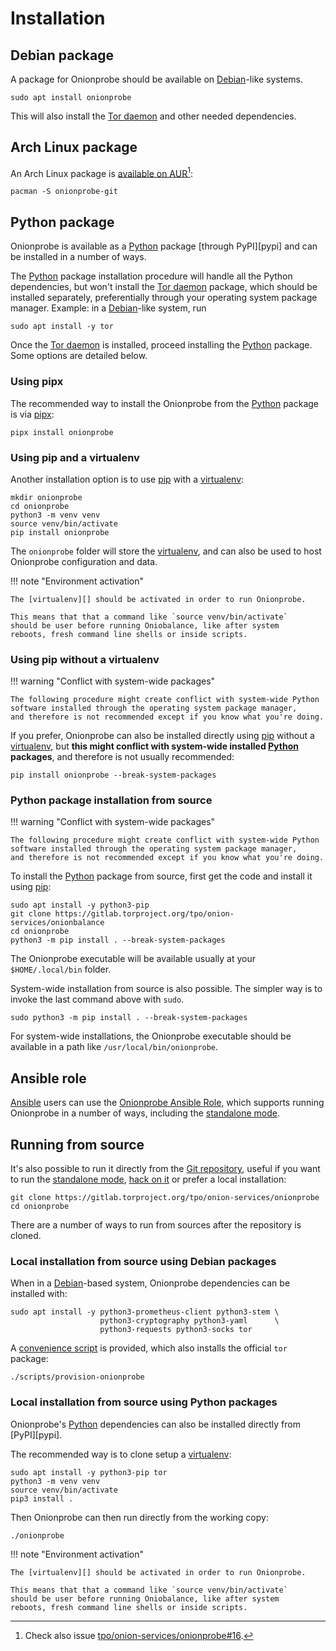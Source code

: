 # Installation

## Debian package

A package for Onionprobe should be available on [Debian][]-like systems.

    sudo apt install onionprobe

This will also install the [Tor daemon][] and other needed dependencies.

[Debian]: https://www.debian.org
[Tor daemon]: https://gitlab.torproject.org/tpo/core/tor

## Arch Linux package

An Arch Linux package is [available on AUR][][^arch-linux-package]:

    pacman -S onionprobe-git

[available on AUR]: https://aur.archlinux.org/packages/onionprobe-git
[tpo/onion-services/onionprobe#16]: https://gitlab.torproject.org/tpo/onion-services/onionprobe/-/issues/16

[^arch-linux-package]: Check also issue [tpo/onion-services/onionprobe#16][].

## Python package

Onionprobe is available as a [Python][] package [through PyPI][pypi] and can be
installed in a number of ways.

The [Python][] package installation procedure will handle all the Python
dependencies, but won't install the [Tor daemon][] package, which should be
installed separately, preferentially through your operating system package
manager. Example: in a [Debian][]-like system, run

    sudo apt install -y tor

[Python]: https://python.org
[through PyPI]: https://pypi.org/project/onionprobe

Once the [Tor daemon][] is installed, proceed installing the [Python][] package.
Some options are detailed below.

### Using pipx

The recommended way to install the Onionprobe from the [Python][] package is
via [pipx][]:

    pipx install onionprobe

[pipx]: https://pipx.pypa.io/stable/

### Using pip and a virtualenv

Another installation option is to use [pip][] with a [virtualenv][]:

    mkdir onionprobe
    cd onionprobe
    python3 -m venv venv
    source venv/bin/activate
    pip install onionprobe

The `onionprobe` folder will store the [virtualenv][], and can also be
used to host Onionprobe configuration and data.

!!! note "Environment activation"

    The [virtualenv][] should be activated in order to run Onionprobe.

    This means that that a command like `source venv/bin/activate`
    should be user before running Oniobalance, like after system
    reboots, fresh command line shells or inside scripts.

[pip]: https://pypi.org/project/pip/
[virtualenv]: https://virtualenv.pypa.io/

### Using pip without a virtualenv

!!! warning "Conflict with system-wide packages"

    The following procedure might create conflict with system-wide Python
    software installed through the operating system package manager,
    and therefore is not recommended except if you know what you're doing.

If you prefer, Onionprobe can also be installed directly using [pip][]
without a [virtualenv][], but **this might conflict with system-wide installed
[Python][] packages**, and therefore is not usually recommended:

    pip install onionprobe --break-system-packages

### Python package installation from source

!!! warning "Conflict with system-wide packages"

    The following procedure might create conflict with system-wide Python
    software installed through the operating system package manager,
    and therefore is not recommended except if you know what you're doing.

To install the [Python][] package from source, first get the code and
install it using [pip][]:

    sudo apt install -y python3-pip
    git clone https://gitlab.torproject.org/tpo/onion-services/onionbalance
    cd onionprobe
    python3 -m pip install . --break-system-packages

The Onionprobe executable will be available usually at your `$HOME/.local/bin`
folder.

System-wide installation from source is also possible. The simpler way
is to invoke the last command above with `sudo`.

    sudo python3 -m pip install . --break-system-packages

For system-wide installations, the Onionprobe executable should be available in
a path like `/usr/local/bin/onionprobe`.

## Ansible role

[Ansible][] users can use the [Onionprobe Ansible Role][], which supports
running Onionprobe in a number of ways, including the [standalone
mode](standalone.md).

[Ansible]: https://ansible.com
[Onionprobe Ansible Role]: https://gitlab.torproject.org/tpo/onion-services/ansible/onionprobe-role

## Running from source

It's also possible to run it directly from the [Git repository][], useful if
you want to run the [standalone mode](standalone.md), [hack on it](hacking.md)
or prefer a local installation:

    git clone https://gitlab.torproject.org/tpo/onion-services/onionprobe
    cd onionprobe

[Git repository]: https://gitlab.torproject.org/tpo/onion-services/onionprobe

There are a number of ways to run from sources after the repository is cloned.

### Local installation from source using Debian packages

When in a [Debian][]-based system, Onionprobe dependencies can be installed
with:

    sudo apt install -y python3-prometheus-client python3-stem \
                        python3-cryptography python3-yaml      \
                        python3-requests python3-socks tor

A [convenience script][debian-script] is provided, which also installs
the official `tor` package:

    ./scripts/provision-onionprobe

[debian-script]: https://gitlab.torproject.org/tpo/onion-services/onionprobe/-/blob/main/scripts/provision-onionprobe

### Local installation from source using Python packages

Onionprobe's [Python][] dependencies can also be installed directly from
[PyPI][pypi].

The recommended way is to clone setup a [virtualenv][]:

    sudo apt install -y python3-pip tor
    python3 -m venv venv
    source venv/bin/activate
    pip3 install .

Then Onionprobe can then run directly from the working copy:

    ./onionprobe

[Git repository]: https://gitlab.torproject.org/tpo/onion-services/onionprobe

!!! note "Environment activation"

    The [virtualenv][] should be activated in order to run Onionprobe.

    This means that that a command like `source venv/bin/activate`
    should be user before running Oniobalance, like after system
    reboots, fresh command line shells or inside scripts.
